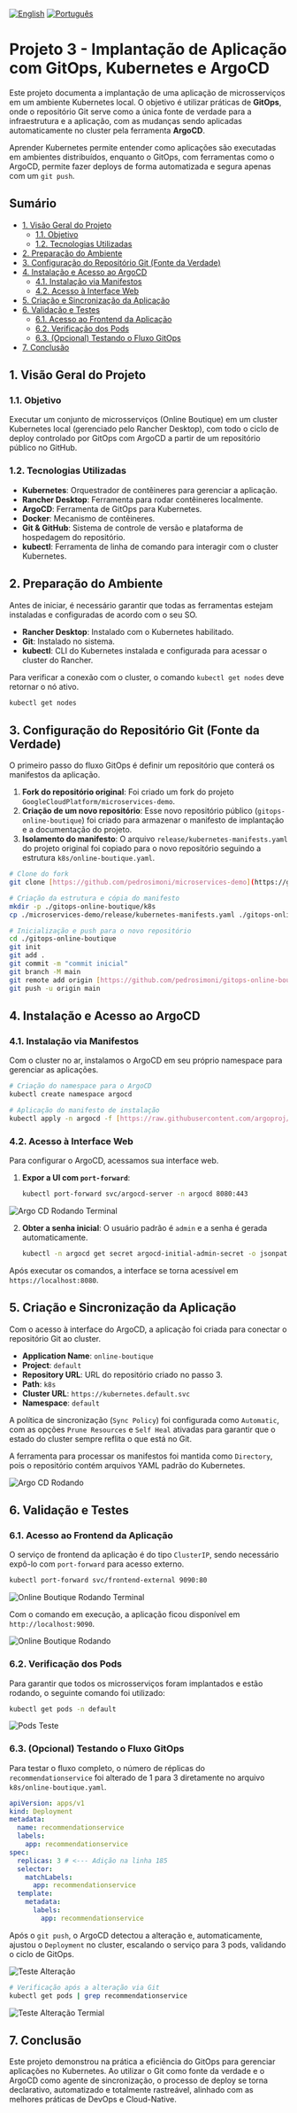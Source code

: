 [![English](https://img.shields.io/badge/English-blue.svg)](README.en.md)
[![Português](https://img.shields.io/badge/Português-green.svg)](README.md)

# Projeto 3 - Implantação de Aplicação com GitOps, Kubernetes e ArgoCD

Este projeto documenta a implantação de uma aplicação de microsserviços em um ambiente Kubernetes local. O objetivo é utilizar práticas de **GitOps**, onde o repositório Git serve como a única fonte de verdade para a infraestrutura e a aplicação, com as mudanças sendo aplicadas automaticamente no cluster pela ferramenta **ArgoCD**.

Aprender Kubernetes permite entender como aplicações são executadas em ambientes distribuídos, enquanto o GitOps, com ferramentas como o ArgoCD, permite fazer deploys de forma automatizada e segura apenas com um `git push`.

## Sumário

- [1. Visão Geral do Projeto](#1-visão-geral-do-projeto)
  - [1.1. Objetivo](#11-objetivo)
  - [1.2. Tecnologias Utilizadas](#12-tecnologias-utilizadas)
- [2. Preparação do Ambiente](#2-preparação-do-ambiente)
- [3. Configuração do Repositório Git (Fonte da Verdade)](#3-configuração-do-repositório-git-fonte-da-verdade)
- [4. Instalação e Acesso ao ArgoCD](#4-instalação-e-acesso-ao-argocd)
  - [4.1. Instalação via Manifestos](#41-instalação-via-manifestos)
  - [4.2. Acesso à Interface Web](#42-acesso-à-interface-web)
- [5. Criação e Sincronização da Aplicação](#5-criação-e-sincronização-da-aplicação)
- [6. Validação e Testes](#6-validação-e-testes)
  - [6.1. Acesso ao Frontend da Aplicação](#61-acesso-ao-frontend-da-aplicação)
  - [6.2. Verificação dos Pods](#62-verificação-dos-pods)
  - [6.3. (Opcional) Testando o Fluxo GitOps](#63-opcional-testando-o-fluxo-gitops)
- [7. Conclusão](#7-conclusão)

## 1. Visão Geral do Projeto

### 1.1. Objetivo

Executar um conjunto de microsserviços (Online Boutique) em um cluster Kubernetes local (gerenciado pelo Rancher Desktop), com todo o ciclo de deploy controlado por GitOps com ArgoCD a partir de um repositório público no GitHub.

### 1.2. Tecnologias Utilizadas

- **Kubernetes**: Orquestrador de contêineres para gerenciar a aplicação.
- **Rancher Desktop**: Ferramenta para rodar contêineres localmente.
- **ArgoCD**: Ferramenta de GitOps para Kubernetes.
- **Docker**: Mecanismo de contêineres.
- **Git & GitHub**: Sistema de controle de versão e plataforma de hospedagem do repositório.
- **kubectl**: Ferramenta de linha de comando para interagir com o cluster Kubernetes.

## 2. Preparação do Ambiente

Antes de iniciar, é necessário garantir que todas as ferramentas estejam instaladas e configuradas de acordo com o seu SO.

- **Rancher Desktop**: Instalado com o Kubernetes habilitado.
- **Git**: Instalado no sistema.
- **kubectl**: CLI do Kubernetes instalada e configurada para acessar o cluster do Rancher.

Para verificar a conexão com o cluster, o comando `kubectl get nodes` deve retornar o nó ativo.

```sh
kubectl get nodes
```

## 3. Configuração do Repositório Git (Fonte da Verdade)

O primeiro passo do fluxo GitOps é definir um repositório que conterá os manifestos da aplicação.

1.  **Fork do repositório original**: Foi criado um fork do projeto `GoogleCloudPlatform/microservices-demo`.
2.  **Criação de um novo repositório**: Esse novo repositório público (`gitops-online-boutique`) foi criado para armazenar o manifesto de implantação e a documentação do projeto.
3.  **Isolamento do manifesto**: O arquivo `release/kubernetes-manifests.yaml` do projeto original foi copiado para o novo repositório seguindo a estrutura `k8s/online-boutique.yaml`.

```bash
# Clone do fork
git clone [https://github.com/pedrosimoni/microservices-demo](https://github.com/pedrosimoni/microservices-demo)

# Criação da estrutura e cópia do manifesto
mkdir -p ./gitops-online-boutique/k8s
cp ./microservices-demo/release/kubernetes-manifests.yaml ./gitops-online-boutique/k8s/online-boutique.yaml

# Inicialização e push para o novo repositório
cd ./gitops-online-boutique
git init
git add .
git commit -m "commit inicial"
git branch -M main
git remote add origin [https://github.com/pedrosimoni/gitops-online-boutique.git](https://github.com/pedrosimoni/gitops-online-boutique.git)
git push -u origin main
```

## 4. Instalação e Acesso ao ArgoCD

### 4.1. Instalação via Manifestos

Com o cluster no ar, instalamos o ArgoCD em seu próprio namespace para gerenciar as aplicações.

```sh
# Criação do namespace para o ArgoCD
kubectl create namespace argocd

# Aplicação do manifesto de instalação
kubectl apply -n argocd -f [https://raw.githubusercontent.com/argoproj/argo-cd/stable/manifests/install.yaml](https://raw.githubusercontent.com/argoproj/argo-cd/stable/manifests/install.yaml)
```

### 4.2. Acesso à Interface Web

Para configurar o ArgoCD, acessamos sua interface web.

1.  **Expor a UI com `port-forward`**:
    ```sh
    kubectl port-forward svc/argocd-server -n argocd 8080:443
    ```

![Argo CD Rodando Terminal](../img/argo-term.png)

2.  **Obter a senha inicial**: O usuário padrão é `admin` e a senha é gerada automaticamente.
    ```sh
    kubectl -n argocd get secret argocd-initial-admin-secret -o jsonpath="{.data.password}" | base64 -d
    ```

Após executar os comandos, a interface se torna acessível em `https://localhost:8080`.

## 5. Criação e Sincronização da Aplicação

Com o acesso à interface do ArgoCD, a aplicação foi criada para conectar o repositório Git ao cluster.

- **Application Name**: `online-boutique`
- **Project**: `default`
- **Repository URL**: URL do repositório criado no passo 3.
- **Path**: `k8s`
- **Cluster URL**: `https://kubernetes.default.svc`
- **Namespace**: `default`

A política de sincronização (`Sync Policy`) foi configurada como `Automatic`, com as opções `Prune Resources` e `Self Heal` ativadas para garantir que o estado do cluster sempre reflita o que está no Git.

A ferramenta para processar os manifestos foi mantida como `Directory`, pois o repositório contém arquivos YAML padrão do Kubernetes.

![Argo CD Rodando](../img/argo-dash.png)

## 6. Validação e Testes

### 6.1. Acesso ao Frontend da Aplicação

O serviço de frontend da aplicação é do tipo `ClusterIP`, sendo necessário expô-lo com `port-forward` para acesso externo.

```sh
kubectl port-forward svc/frontend-external 9090:80
```

![Online Boutique Rodando Terminal](../img/online-boutique-term.png)

Com o comando em execução, a aplicação ficou disponível em `http://localhost:9090`.

![Online Boutique Rodando](../img/online-boutique.png)

### 6.2. Verificação dos Pods

Para garantir que todos os microsserviços foram implantados e estão rodando, o seguinte comando foi utilizado:

```sh
kubectl get pods -n default
```

![Pods Teste](../img/pods-test.png)

### 6.3. (Opcional) Testando o Fluxo GitOps

Para testar o fluxo completo, o número de réplicas do `recommendationservice` foi alterado de 1 para 3 diretamente no arquivo `k8s/online-boutique.yaml`.

```yaml
apiVersion: apps/v1
kind: Deployment
metadata:
  name: recommendationservice
  labels:
    app: recommendationservice
spec:
  replicas: 3 # <--- Adição na linha 185
  selector:
    matchLabels:
      app: recommendationservice
  template:
    metadata:
      labels:
        app: recommendationservice
```

Após o `git push`, o ArgoCD detectou a alteração e, automaticamente, ajustou o `Deployment` no cluster, escalando o serviço para 3 pods, validando o ciclo de GitOps.

![Teste Alteração](../img/synced.png)

```sh
# Verificação após a alteração via Git
kubectl get pods | grep recommendationservice
```

![Teste Alteração Termial](../img/pods-more.png)

## 7. Conclusão

Este projeto demonstrou na prática a eficiência do GitOps para gerenciar aplicações no Kubernetes. Ao utilizar o Git como fonte da verdade e o ArgoCD como agente de sincronização, o processo de deploy se torna declarativo, automatizado e totalmente rastreável, alinhado com as melhores práticas de DevOps e Cloud-Native.